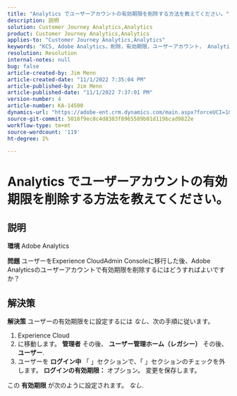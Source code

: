 ```yaml
---
title: "Analytics でユーザーアカウントの有効期限を削除する方法を教えてください。"
description: 説明
solution: Customer Journey Analytics,Analytics
product: Customer Journey Analytics,Analytics
applies-to: "Customer Journey Analytics,Analytics"
keywords: "KCS, Adobe Analytics，削除，有効期限，ユーザーアカウント， Analytics ユーザー管理"
resolution: Resolution
internal-notes: null
bug: false
article-created-by: Jim Menn
article-created-date: "11/1/2022 7:35:04 PM"
article-published-by: Jim Menn
article-published-date: "11/1/2022 7:37:01 PM"
version-number: 4
article-number: KA-14500
dynamics-url: "https://adobe-ent.crm.dynamics.com/main.aspx?forceUCI=1&pagetype=entityrecord&etn=knowledgearticle&id=c5295f47-1c5a-ed11-9561-6045bd006a22"
source-git-commit: 5018f9ec8c4d8303f8965589b01d119bcad9822e
workflow-type: tm+mt
source-wordcount: '119'
ht-degree: 2%

---
```


# Analytics でユーザーアカウントの有効期限を削除する方法を教えてください。

## 説明


<b>環境</b>
Adobe Analytics

<b>問題</b>
ユーザーをExperience CloudAdmin Consoleに移行した後、Adobe Analyticsのユーザーアカウントで有効期限を削除するにはどうすればよいですか？


## 解決策


<b>解決策</b>
ユーザーの有効期限をに設定するには *なし*、次の手順に従います。

1. Experience Cloud
2. に移動します。 <b>管理者</b> その後、 <b>ユーザー管理ホーム（レガシー）</b> その後、 <b>ユーザー</b>.
3. ユーザーを <b>ログイン中</b> 「 」セクションで、「 」セクションのチェックを外します。 <b>ログインの有効期限：</b> オプション。 変更を保存します。


この <b>有効期限</b> が次のように設定されます。 *なし*.
